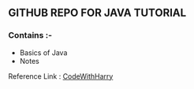 ## GITHUB REPO FOR JAVA TUTORIAL

### Contains :-

- Basics of Java
- Notes

Reference Link : [CodeWithHarry](https://www.youtube.com/playlist?list=PLu0W_9lII9agS67Uits0UnJyrYiXhDS6q)
